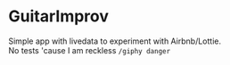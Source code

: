 # GuitarImprov
Simple app with livedata to experiment with Airbnb/Lottie.  
No tests 'cause I am reckless `/giphy danger`
